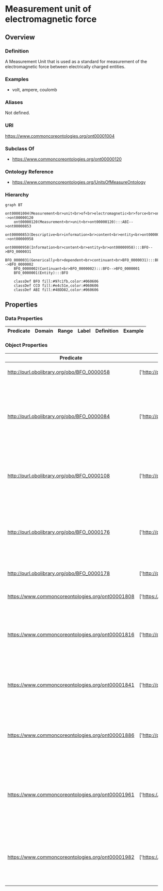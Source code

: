 # Measurement unit of electromagnetic force

## Overview

### Definition
A Measurement Unit that is used as a standard for measurement of the electromagnetic force between electrically charged entities.

### Examples
- volt, ampere, coulomb

### Aliases
Not defined.

### URI
https://www.commoncoreontologies.org/ont00001004

### Subclass Of
- https://www.commoncoreontologies.org/ont00000120

### Ontology Reference
- https://www.commoncoreontologies.org/UnitsOfMeasureOntology

### Hierarchy
```mermaid
graph BT
    ont00001004(Measurement<br>unit<br>of<br>electromagnetic<br>force<br>ont00001004):::ABI-->ont00000120
    ont00000120(Measurement<br>unit<br>ont00000120):::ABI-->ont00000853
    ont00000853(Descriptive<br>information<br>content<br>entity<br>ont00000853):::ABI-->ont00000958
    ont00000958(Information<br>content<br>entity<br>ont00000958):::BFO-->BFO_0000031
    BFO_0000031(Generically<br>dependent<br>continuant<br>BFO_0000031):::BFO-->BFO_0000002
    BFO_0000002(Continuant<br>BFO_0000002):::BFO-->BFO_0000001
    BFO_0000001(Entity):::BFO
    
    classDef BFO fill:#97c1fb,color:#060606
    classDef CCO fill:#e4c51e,color:#060606
    classDef ABI fill:#48DD82,color:#060606
```

## Properties
### Data Properties
| Predicate | Domain | Range | Label | Definition | Example |
|-----------|---------|--------|---------|------------|----------|

### Object Properties
| Predicate | Domain | Range | Label | Definition | Example | Inverse Of |
|-----------|---------|--------|---------|------------|----------|------------|
| http://purl.obolibrary.org/obo/BFO_0000058 | ['http://purl.obolibrary.org/obo/BFO_0000031'] | [{'or': {'or': ['http://purl.obolibrary.org/obo/BFO_0000015']}}] | is concretized by | c is concretized by b =Def b concretizes c |  | ['http://purl.obolibrary.org/obo/BFO_0000059'] |
| http://purl.obolibrary.org/obo/BFO_0000084 | ['http://purl.obolibrary.org/obo/BFO_0000031'] | [{'and': {'and': ['http://purl.obolibrary.org/obo/BFO_0000004']}}] | generically depends on | b generically depends on c =Def b is a generically dependent continuant & c is an independent continuant that is not a spatial region & at some time t there inheres in c a specifically dependent continuant which concretizes b at t |  | ['http://purl.obolibrary.org/obo/BFO_0000101'] |
| http://purl.obolibrary.org/obo/BFO_0000108 | ['http://purl.obolibrary.org/obo/BFO_0000001'] | ['http://purl.obolibrary.org/obo/BFO_0000008'] | exists at | (Elucidation) exists at is a relation between a particular and some temporal region at which the particular exists | First World War exists at 1914-1916; Mexico exists at January 1, 2000 | None |
| http://purl.obolibrary.org/obo/BFO_0000176 | ['http://purl.obolibrary.org/obo/BFO_0000002'] | ['http://purl.obolibrary.org/obo/BFO_0000002'] | continuant part of | b continuant part of c =Def b and c are continuants & there is some time t such that b and c exist at t & b continuant part of c at t | Milk teeth continuant part of human; surgically removed tumour continuant part of organism | ['http://purl.obolibrary.org/obo/BFO_0000178'] |
| http://purl.obolibrary.org/obo/BFO_0000178 | ['http://purl.obolibrary.org/obo/BFO_0000002'] | ['http://purl.obolibrary.org/obo/BFO_0000002'] | has continuant part | b has continuant part c =Def c continuant part of b |  | None |
| https://www.commoncoreontologies.org/ont00001808 | ['https://www.commoncoreontologies.org/ont00000958'] | ['http://purl.obolibrary.org/obo/BFO_0000001'] | is about | A primitive relationship between an Information Content Entity and some Entity. |  | None |
| https://www.commoncoreontologies.org/ont00001816 | ['http://purl.obolibrary.org/obo/BFO_0000002'] | ['http://purl.obolibrary.org/obo/BFO_0000015'] | is output of | x is_output_of y iff x is an instance of Continuant and y is an instance of Process, such that the presence of x at the end of y is a necessary condition for the completion of y. |  | ['https://www.commoncoreontologies.org/ont00001986'] |
| https://www.commoncoreontologies.org/ont00001841 | ['http://purl.obolibrary.org/obo/BFO_0000002'] | ['http://purl.obolibrary.org/obo/BFO_0000015'] | is input of | x is_input_of y iff x is an instance of Continuant and y is an instance of Process, such that the presence of x at the beginning of y is a necessary condition for the start of y. |  | ['https://www.commoncoreontologies.org/ont00001921'] |
| https://www.commoncoreontologies.org/ont00001886 | ['http://purl.obolibrary.org/obo/BFO_0000002'] | ['http://purl.obolibrary.org/obo/BFO_0000015'] | is affected by | x is_affected_by y iff x is an instance of Continuant and y is an instance of Process, and y influences x in some manner, most often by producing a change in x. |  | None |
| https://www.commoncoreontologies.org/ont00001961 | ['https://www.commoncoreontologies.org/ont00000120'] | ['https://www.commoncoreontologies.org/ont00000253'] | is measurement unit of | x is_measurement_unit_of y iff y is an instance of Information Bearing Entity and x is an instance of Measurement Unit, such that x describes the magnitude of measured physical quantity mentioned in y. |  | None |
| https://www.commoncoreontologies.org/ont00001982 | ['https://www.commoncoreontologies.org/ont00000853'] | None | describes | x describes y iff x is an instance of Information Content Entity, and y is an instance of Entity, such that x is about the characteristics by which y can be recognized or visualized. | the content of a newspaper article describes some current event | None |
